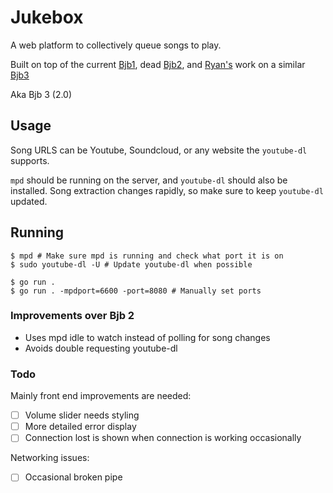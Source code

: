 # Jukebox

A web platform to collectively queue songs to play.

Built on top of the current [Bjb1](https://github.com/ocf/BJukebox), dead [Bjb2](https://github.com/dkess/BJukebox2/blob/master/bjb.py), and [Ryan's](https://github.com/NotRyan) work on a similar [Bjb3](https://github.com/NotRyan/BJukebox3)

Aka Bjb 3 (2.0)

## Usage

Song URLS can be Youtube, Soundcloud, or any website the `youtube-dl` supports.

`mpd` should be running on the server, and `youtube-dl` should also be installed. Song extraction changes rapidly, so make sure to keep `youtube-dl` updated.

## Running

```console
$ mpd # Make sure mpd is running and check what port it is on
$ sudo youtube-dl -U # Update youtube-dl when possible

$ go run .
$ go run . -mpdport=6600 -port=8080 # Manually set ports
```

### Improvements over Bjb 2

* Uses mpd idle to watch instead of polling for song changes
* Avoids double requesting youtube-dl 


### Todo

Mainly front end improvements are needed:
 - [ ] Volume slider needs styling
 - [ ] More detailed error display
 - [ ] Connection lost is shown when connection is working occasionally

Networking issues:
 - [ ] Occasional broken pipe
